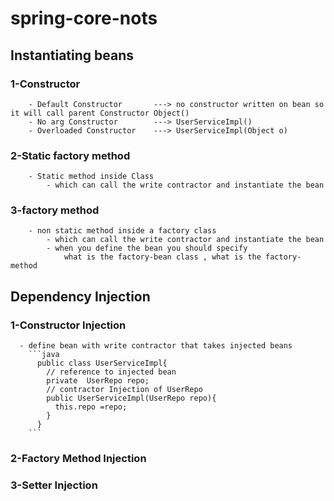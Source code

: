 # spring-core-nots
## Instantiating beans
###	1-Constructor
  		- Default Constructor    	---> no constructor written on bean so it will call parent Constructor Object()
  		- No arg Constructor 		---> UserServiceImpl()
  		- Overloaded Constructor 	---> UserServiceImpl(Object o)

###	2-Static factory method
  		- Static method inside Class
  			- which can call the write contractor and instantiate the bean
###	3-factory method
  		- non static method inside a factory class
  			- which can call the write contractor and instantiate the bean
  			- when you define the bean you should specify
  				what is the factory-bean class , what is the factory-method
## Dependency Injection
### 1-Constructor Injection
      - define bean with write contractor that takes injected beans
        ```java
          public class UserServiceImpl{
            // reference to injected bean
            private  UserRepo repo;
            // contractor Injection of UserRepo
            public UserServiceImpl(UserRepo repo){
              this.repo =repo;
            }
          }
        ```
### 2-Factory Method Injection
### 3-Setter Injection

